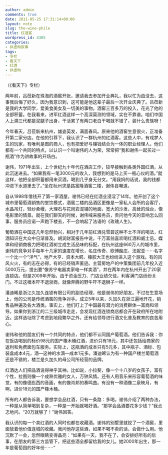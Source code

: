 ```yaml
---
author: admin
comments: true
date: 2011-05-25 17:31:14+00:00
layout: note
slug: the-wine-phile
title: 红酒客
wordpress_id: 4305
categories:
- 非虚构叙事
tags:
- 专栏
- 看天下
- 红酒
- 非虚构
---
```


（《看天下》专栏）

两年前，吕莅新在珠海的酒窖开张，邀请我去参加开业典礼，我以忙为由没去，这事我后悔了好久，因为我意识到，这可能是他这辈子最后一次开业庆典了。吕莅新是我的大学同学，爱美食美女及一切美的事物。酒窖三百多万的投入，花光了他的全部积蓄。在我看来，进军红酒这样一个高深莫测的领域，实在不靠谱。咱们中国人上溯三代都是泥腿子出身，干活累了有两口老白干喝就不错了，装什么贵族呀！

今年春天，吕莅新来杭州，雄姿英发，满面春风。原来他的酒窖生意很火，正准备开第二家分店。在他的引荐下，我认识了一群杭州的红酒客。这些人中，有戏梦人生的玩家，有唯利是图的商人，也有把爱好与赚钱结合为一体的职业经理人。他们都有一个共同的特点，以认识一个叫谢伟的人为荣，常常把“我和谢伟一起买过一瓶酒”作为讲故事的开场白。

谢伟，1971年出生，上个世纪九十年代在酒店工作，较早接触到各类外国红酒，从此沉迷进去。“如果我有一笔3000元的收入，我想到的是马上买一瓶心仪的酒。”就这样，他把全部积蓄都用来买酒，喝到几乎身无分文。“用我妈的话说，我的钱都冲进下水道里去了。”坐在杭州求是路富隆酒窖二楼，谢伟自嘲道。

自从1998年借钱开了第一家酒屋，谢伟已经在红酒业浸淫了14年。他开创了这个城市里葡萄酒销售的堂饮模式，酒窖二楼的品酒区更像是一家私人会所的会客厅，水晶吊灯，轻纱柔幔，大理石与花岗岩混铺的地面，宽大的沙发，高耸的烛台，像电影里的情景。就在我们聊天的时候，谢伟喊来服务员，责问他今天的音响怎么回事，服务员应诺一声跑下楼去，不一会响起了法语的《玫瑰人生》。

葡萄酒在中国这几年忽然勃兴，相对于几年前红酒兑雪碧这种不土不洋的喝法，红酒知识在大众中日渐普及。胡润财富报告中说，千万富翁喜欢喝红酒和威士忌。媒体和经销商极力把喝红酒树立成生活品味的标配，在杭州这座660万人的城市里，谢伟的竞争对手每年十几家的速度在增长，名庄传奇、欧博酩庄、法妮亚⋯⋯名字一个比一个“洋气”，地产大亨、资本大鳄、橡胶大王也纷纷进入这个游戏。有的风风火火，有的志在必得，有的已经销声匿迹。主营房地产的中策集团前几年投入近5000万元，提出要“像苏宁电器卖家电一样卖酒”，并在两年内在杭州开出了20家连锁店。但是2009年开始，由于资金压力、门店业绩欠佳，利客满门店纷纷关门。不过这根本吓不退浙商，就像奔腾的野牛吓不退狮子一样。

潘迪晞是浙江久加久连锁有限公司的副总经理，他是谢伟的好朋友。不过在生意场上，他的公司是传统酒窖的竞争对手。成立5年以来，久加久在浙江遍地开花，销售品种遍及各大酒类。事实上，他们盯上了中国最有潜力的消费群体—富商和领导。如果你到浙江的二三级城市走走，会发现红酒连锁商店都会开在政府所在地附近。这样选址除了考虑到地段繁华之外，还有给领导进行酒文化普及教育的良苦用心。

谢伟和他的朋友们有一个共同的特点，他们都不认同国产葡萄酒。他们告诉我：你在饭店喝到的标价98元的国产橡木桶红酒，进价只有18元，其中还包括给商家的返利和免费面包车服务。实际上，这瓶酒的成本只有5元多，其中瓶子、酒标、包装盒成本4元，酒—这神的水滴—成本1元多。潘迪晞认为有一种国产楼兰葡萄酒还是不错的，楼兰是久加久的母公司所经营的品牌。

红酒达人们把品酒说得神乎其神。比如说，小拉斐，像一个十八岁的女孩子，富有个性，拉图则像一个成熟优雅的女人，万钟风情。还有人用音乐来形容葡萄酒的味觉，有的像德彪西的音画，有的像肖邦的奏鸣曲。有没有一种酒像二泉映月，有啊，进价18元的国产橡木桶。

所有的人都告诉我，要想学会品红酒，只有一条路：多喝。谢伟介绍了两种办法，一种是从简单喝到复杂，一种是一开始就喝好酒。“那学会品酒要花多少钱？”我忐忑地问。“20万就够了！”谢伟回答。

我认识的每一个卖红酒的人同时也都在收藏酒。谢伟的别墅里就挖了一个酒窖，里面放着他价值连城的收藏。我问他存这些酒，如果不喝不卖的话，会做什么用。他沉默了一会，忽然眼睛变得晶亮：“如果有一天，我不在了，会安排好所有的后事，在朋友的第三方监管下，把这些酒全都留给我的女儿。她2000年出生，那一年是葡萄园的好年份⋯⋯”
